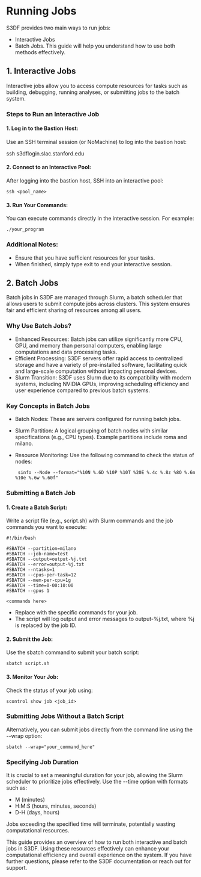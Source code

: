 # Running Jobs

S3DF provides two main ways to run jobs: 
- Interactive Jobs
- Batch Jobs.
This guide will help you understand how to use both methods effectively.

## 1. Interactive Jobs
Interactive jobs allow you to access compute resources for tasks such as building, debugging, running analyses, or submitting jobs to the batch system.

### Steps to Run an Interactive Job

#### 1. Log in to the Bastion Host:

Use an SSH terminal session (or NoMachine) to log into the bastion host:

  ssh s3dflogin.slac.stanford.edu

#### 2. Connect to an Interactive Pool:
After logging into the bastion host, SSH into an interactive pool:

    ssh <pool_name>

#### 3. Run Your Commands:
You can execute commands directly in the interactive session. For example:

    ./your_program

### Additional Notes:
- Ensure that you have sufficient resources for your tasks.
- When finished, simply type exit to end your interactive session.

## 2. Batch Jobs
Batch jobs in S3DF are managed through Slurm, a batch scheduler that allows users to submit compute jobs across clusters. This system ensures fair and efficient sharing of resources among all users.

### Why Use Batch Jobs?
 - Enhanced Resources: Batch jobs can utilize significantly more CPU, GPU, and memory than personal computers, enabling large computations and data processing tasks.
 - Efficient Processing: S3DF servers offer rapid access to centralized storage and have a variety of pre-installed software, facilitating quick and large-scale computation without impacting personal devices.
 - Slurm Transition: S3DF uses Slurm due to its compatibility with modern systems, including NVIDIA GPUs, improving scheduling efficiency and user experience compared to previous batch systems.

### Key Concepts in Batch Jobs
 - Batch Nodes: These are servers configured for running batch jobs.
 - Slurm Partition: A logical grouping of batch nodes with similar specifications (e.g., CPU types). Example partitions include roma and milano.
 - Resource Monitoring: Use the following command to check the status of nodes:

        sinfo --Node --format="%10N %.6D %10P %10T %20E %.4c %.8z %8O %.6m %10e %.6w %.60f"

### Submitting a Batch Job

#### 1. Create a Batch Script:
Write a script file (e.g., script.sh) with Slurm commands and the job commands you want to execute:

    #!/bin/bash
  
    #SBATCH --partition=milano
    #SBATCH --job-name=test
    #SBATCH --output=output-%j.txt
    #SBATCH --error=output-%j.txt
    #SBATCH --ntasks=1
    #SBATCH --cpus-per-task=12
    #SBATCH --mem-per-cpu=1g
    #SBATCH --time=0-00:10:00
    #SBATCH --gpus 1

    <commands here>

- Replace <commands here> with the specific commands for your job.
- The script will log output and error messages to output-%j.txt, where %j is replaced by the job ID.

#### 2. Submit the Job:
Use the sbatch command to submit your batch script:

    sbatch script.sh

#### 3. Monitor Your Job:
Check the status of your job using:

    scontrol show job <job_id>

### Submitting Jobs Without a Batch Script
Alternatively, you can submit jobs directly from the command line using the --wrap option:

    sbatch --wrap="your_command_here"

### Specifying Job Duration
It is crucial to set a meaningful duration for your job, allowing the Slurm scheduler to prioritize jobs effectively. Use the --time option with formats such as:

- M (minutes)
- H:M:S (hours, minutes, seconds)
- D-H (days, hours)
  
Jobs exceeding the specified time will terminate, potentially wasting computational resources.

This guide provides an overview of how to run both interactive and batch jobs in S3DF. Using these resources effectively can enhance your computational efficiency and overall experience on the system. If you have further questions, please refer to the S3DF documentation or reach out for support.
